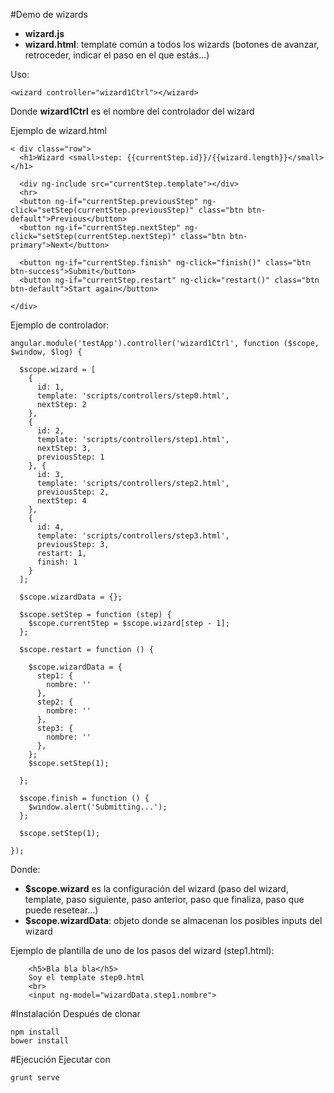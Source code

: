 #Demo de wizards
* **wizard.js**
* **wizard.html**: template común a todos los wizards (botones de avanzar, retroceder, indicar el paso en el que estás...)

Uso:

```
<wizard controller="wizard1Ctrl"></wizard>
```

Donde **wizard1Ctrl** es el nombre del controlador del wizard

Ejemplo de wizard.html

```
< div class="row">
  <h1>Wizard <small>step: {{currentStep.id}}/{{wizard.length}}</small></h1>

  <div ng-include src="currentStep.template"></div>
  <hr>
  <button ng-if="currentStep.previousStep" ng-click="setStep(currentStep.previousStep)" class="btn btn-default">Previous</button>
  <button ng-if="currentStep.nextStep" ng-click="setStep(currentStep.nextStep)" class="btn btn-primary">Next</button>

  <button ng-if="currentStep.finish" ng-click="finish()" class="btn btn-success">Submit</button>
  <button ng-if="currentStep.restart" ng-click="restart()" class="btn btn-default">Start again</button>

</div>
```

Ejemplo de controlador:

```
angular.module('testApp').controller('wizard1Ctrl', function ($scope, $window, $log) {

  $scope.wizard = [
    {
      id: 1,
      template: 'scripts/controllers/step0.html',
      nextStep: 2
    },
    {
      id: 2,
      template: 'scripts/controllers/step1.html',
      nextStep: 3,
      previousStep: 1
    }, {
      id: 3,
      template: 'scripts/controllers/step2.html',
      previousStep: 2,
      nextStep: 4
    },
    {
      id: 4,
      template: 'scripts/controllers/step3.html',
      previousStep: 3,
      restart: 1,
      finish: 1
    }
  ];

  $scope.wizardData = {};

  $scope.setStep = function (step) {
    $scope.currentStep = $scope.wizard[step - 1];
  };

  $scope.restart = function () {

    $scope.wizardData = {
      step1: {
        nombre: ''
      },
      step2: {
        nombre: ''
      },
      step3: {
        nombre: ''
      },
    };
    $scope.setStep(1);

  };

  $scope.finish = function () {
    $window.alert('Submitting...');
  };

  $scope.setStep(1);

});
```

Donde:

* **$scope.wizard** es la configuración del wizard (paso del wizard, template, paso siguiente, paso anterior, paso que finaliza, paso que puede resetear...)
* **$scope.wizardData**: objeto donde se almacenan los posibles inputs del wizard

Ejemplo de plantilla de uno de los pasos del wizard (step1.html):

```
	<h5>Bla bla bla</h5>
	Soy el template step0.html
	<br>
	<input ng-model="wizardData.step1.nombre">

```






#Instalación
Después de clonar

```
npm install
bower install
```

#Ejecución
Ejecutar con 
```
grunt serve
```

